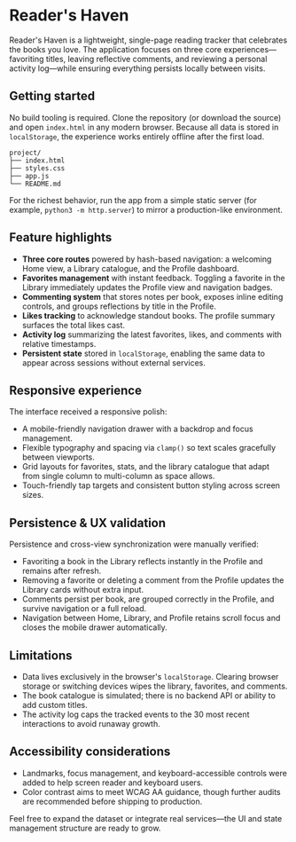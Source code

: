 # Reader's Haven

Reader's Haven is a lightweight, single-page reading tracker that celebrates the books you love. The application focuses on three core experiences—favoriting titles, leaving reflective comments, and reviewing a personal activity log—while ensuring everything persists locally between visits.

## Getting started

No build tooling is required. Clone the repository (or download the source) and open `index.html` in any modern browser. Because all data is stored in `localStorage`, the experience works entirely offline after the first load.

```text
project/
├── index.html
├── styles.css
├── app.js
└── README.md
```

For the richest behavior, run the app from a simple static server (for example, `python3 -m http.server`) to mirror a production-like environment.

## Feature highlights

- **Three core routes** powered by hash-based navigation: a welcoming Home view, a Library catalogue, and the Profile dashboard.
- **Favorites management** with instant feedback. Toggling a favorite in the Library immediately updates the Profile view and navigation badges.
- **Commenting system** that stores notes per book, exposes inline editing controls, and groups reflections by title in the Profile.
- **Likes tracking** to acknowledge standout books. The profile summary surfaces the total likes cast.
- **Activity log** summarizing the latest favorites, likes, and comments with relative timestamps.
- **Persistent state** stored in `localStorage`, enabling the same data to appear across sessions without external services.

## Responsive experience

The interface received a responsive polish:

- A mobile-friendly navigation drawer with a backdrop and focus management.
- Flexible typography and spacing via `clamp()` so text scales gracefully between viewports.
- Grid layouts for favorites, stats, and the library catalogue that adapt from single column to multi-column as space allows.
- Touch-friendly tap targets and consistent button styling across screen sizes.

## Persistence & UX validation

Persistence and cross-view synchronization were manually verified:

- Favoriting a book in the Library reflects instantly in the Profile and remains after refresh.
- Removing a favorite or deleting a comment from the Profile updates the Library cards without extra input.
- Comments persist per book, are grouped correctly in the Profile, and survive navigation or a full reload.
- Navigation between Home, Library, and Profile retains scroll focus and closes the mobile drawer automatically.

## Limitations

- Data lives exclusively in the browser's `localStorage`. Clearing browser storage or switching devices wipes the library, favorites, and comments.
- The book catalogue is simulated; there is no backend API or ability to add custom titles.
- The activity log caps the tracked events to the 30 most recent interactions to avoid runaway growth.

## Accessibility considerations

- Landmarks, focus management, and keyboard-accessible controls were added to help screen reader and keyboard users.
- Color contrast aims to meet WCAG AA guidance, though further audits are recommended before shipping to production.

Feel free to expand the dataset or integrate real services—the UI and state management structure are ready to grow.
